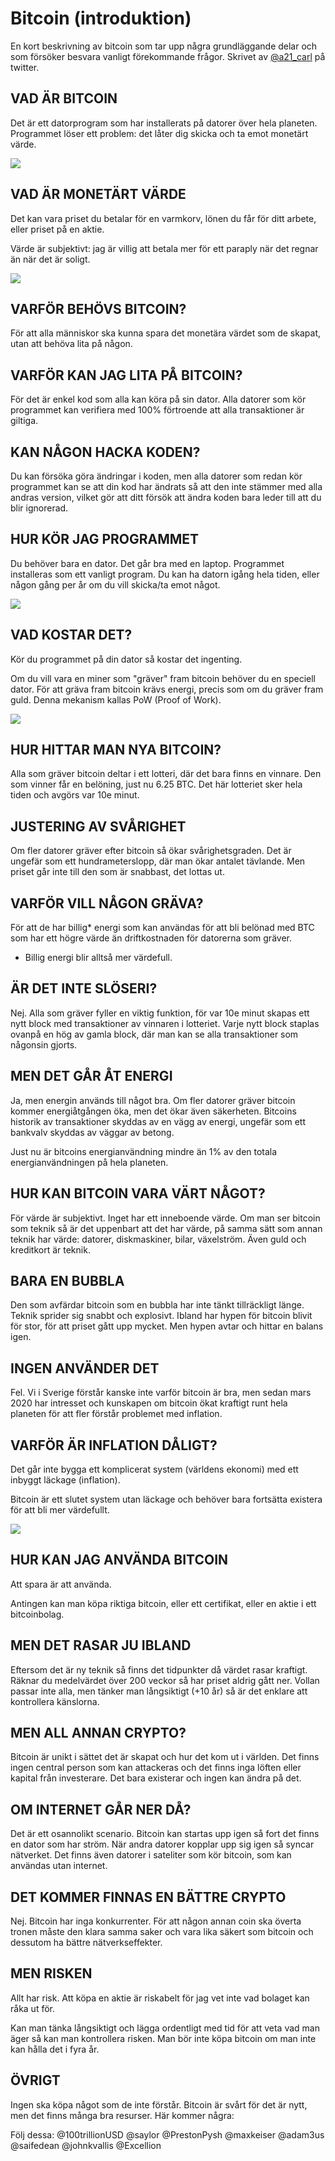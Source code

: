 # Bitcoin (introduktion)

En kort beskrivning av bitcoin som tar upp några grundläggande delar och som försöker besvara vanligt förekommande frågor.
Skrivet av [@a21_carl](https://www.twitter.com/a21_carl) på twitter.

## VAD ÄR BITCOIN

Det är ett datorprogram som har installerats på datorer över hela planeten. Programmet löser ett problem: det låter dig skicka och ta emot monetärt värde.

![](https://pbs.twimg.com/media/FHPR6qXXoAE3yoe?format=jpg&name=medium)

## VAD ÄR MONETÄRT VÄRDE

Det kan vara priset du betalar för en varmkorv, lönen du får för ditt arbete, eller priset på en aktie.

Värde är subjektivt: jag är villig att betala mer för ett paraply när det regnar än när det är soligt.

![](https://pbs.twimg.com/media/FHPRK2JWYAInwlK?format=jpg&name=medium)

## VARFÖR BEHÖVS BITCOIN?

För att alla människor ska kunna spara det monetära värdet som de skapat, utan att behöva lita på någon.

## VARFÖR KAN JAG LITA PÅ BITCOIN?

För det är enkel kod som alla kan köra på sin dator. Alla datorer som kör programmet kan verifiera med 100% förtroende att alla transaktioner är giltiga.

## KAN NÅGON HACKA KODEN?

Du kan försöka göra ändringar i koden, men alla datorer som redan kör programmet kan se att din kod har ändrats så att den inte stämmer med alla andras version, vilket gör att ditt försök att ändra koden bara leder till att du blir ignorerad.

## HUR KÖR JAG PROGRAMMET

Du behöver bara en dator. Det går bra med en laptop. Programmet installeras som ett vanligt program. Du kan ha datorn igång hela tiden, eller någon gång per år om du vill skicka/ta emot något.

![](https://pbs.twimg.com/media/FHPRQy0XoA4jxMc?format=jpg&name=small)

## VAD KOSTAR DET?

Kör du programmet på din dator så kostar det ingenting.

Om du vill vara en miner som "gräver" fram bitcoin behöver du en speciell dator. För att gräva fram bitcoin krävs energi, precis som om du gräver fram guld. Denna mekanism kallas PoW (Proof of Work).

![](https://pbs.twimg.com/media/FHPR2kXXIAkAv8K?format=jpg&name=large)

## HUR HITTAR MAN NYA BITCOIN?

Alla som gräver bitcoin deltar i ett lotteri, där det bara finns en vinnare. Den som vinner får en belöning, just nu 6.25 BTC. Det här lotteriet sker hela tiden och avgörs var 10e minut.

## JUSTERING AV SVÅRIGHET

Om fler datorer gräver efter bitcoin så ökar svårighetsgraden. Det är ungefär som ett hundrameterslopp, där man ökar antalet tävlande. Men priset går inte till den som är snabbast, det lottas ut.

## VARFÖR VILL NÅGON GRÄVA?

För att de har billig* energi som kan användas för att bli belönad med BTC som har ett högre värde än driftkostnaden för datorerna som gräver.

* Billig energi blir alltså mer värdefull.

## ÄR DET INTE SLÖSERI?

Nej. Alla som gräver fyller en viktig funktion, för var 10e minut skapas ett nytt block med transaktioner av vinnaren i lotteriet. Varje nytt block staplas ovanpå en hög av gamla block, där man kan se alla transaktioner som någonsin gjorts.

## MEN DET GÅR ÅT ENERGI

Ja, men energin används till något bra. Om fler datorer gräver bitcoin kommer energiåtgången öka, men det ökar även säkerheten. Bitcoins historik av transaktioner skyddas av en vägg av energi, ungefär som ett bankvalv skyddas av väggar av betong.

Just nu är bitcoins energianvändning mindre än 1% av den totala energianvändningen på hela planeten.

## HUR KAN BITCOIN VARA VÄRT NÅGOT?

För värde är subjektivt. Inget har ett inneboende värde. Om man ser bitcoin som teknik så är det uppenbart att det har värde, på samma sätt som annan teknik har värde: datorer, diskmaskiner, bilar, växelström. Även guld och kreditkort är teknik.

## BARA EN BUBBLA

Den som avfärdar bitcoin som en bubbla har inte tänkt tillräckligt länge. Teknik sprider sig snabbt och explosivt. Ibland har hypen för bitcoin blivit för stor, för att priset gått upp mycket. Men hypen avtar och hittar en balans igen.

## INGEN ANVÄNDER DET

Fel. Vi i Sverige förstår kanske inte varför bitcoin är bra, men sedan mars 2020 har intresset och kunskapen om bitcoin ökat kraftigt runt hela planeten för att fler förstår problemet med inflation.

## VARFÖR ÄR INFLATION DÅLIGT?

Det går inte bygga ett komplicerat system (världens ekonomi) med ett inbyggt läckage (inflation).

Bitcoin är ett slutet system utan läckage och behöver bara fortsätta existera för att bli mer värdefullt.

![](https://pbs.twimg.com/media/FHm0VFNXMAUpdB2?format=png&name=900x900)

## HUR KAN JAG ANVÄNDA BITCOIN

Att spara är att använda.

Antingen kan man köpa riktiga bitcoin, eller ett certifikat, eller en aktie i ett bitcoinbolag.

## MEN DET RASAR JU IBLAND

Eftersom det är ny teknik så finns det tidpunkter då värdet rasar kraftigt. Räknar du medelvärdet över 200 veckor så har priset aldrig gått ner. Vollan passar inte alla, men tänker man långsiktigt (+10 år) så är det enklare att kontrollera känslorna.

## MEN ALL ANNAN CRYPTO?

Bitcoin är unikt i sättet det är skapat och hur det kom ut i världen. Det finns ingen central person som kan attackeras och det finns inga löften eller kapital från investerare. Det bara existerar och ingen kan ändra på det.

## OM INTERNET GÅR NER DÅ?

Det är ett osannolikt scenario. Bitcoin kan startas upp igen så fort det finns en dator som har ström. När andra datorer kopplar upp sig igen så syncar nätverket. Det finns även datorer i sateliter som kör bitcoin, som kan användas utan internet.

## DET KOMMER FINNAS EN BÄTTRE CRYPTO

Nej. Bitcoin har inga konkurrenter. För att någon annan coin ska överta tronen måste den klara samma saker och vara lika säkert som bitcoin och dessutom ha bättre nätverkseffekter.

## MEN RISKEN

Allt har risk. Att köpa en aktie är riskabelt för jag vet inte vad bolaget kan råka ut för.

Kan man tänka långsiktigt och lägga ordentligt med tid för att veta vad man äger så kan man kontrollera risken. Man bör inte köpa bitcoin om man inte kan hålla det i fyra år.

## ÖVRIGT

Ingen ska köpa något som de inte förstår. Bitcoin är svårt för det är nytt, men det finns många bra resurser. Här kommer några:

Följ dessa:
@100trillionUSD 
@saylor
@PrestonPysh
@maxkeiser
@adam3us
@saifedean
@johnkvallis
@Excellion



